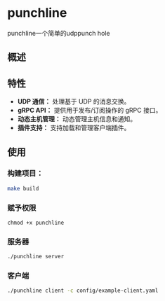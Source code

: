# punchline
punchline一个简单的udppunch hole

## 概述

## 特性
- **UDP 通信：** 处理基于 UDP 的消息交换。
- **gRPC API：** 提供用于发布/订阅操作的 gRPC 接口。
- **动态主机管理：** 动态管理主机信息和通知。
- **插件支持：** 支持加载和管理客户端插件。

## 使用

### 构建项目：

```sh
make build
```

### 赋予权限
```
chmod +x punchline
```

### 服务器

```sh
./punchline server
```

### 客户端

```sh
./punchline client -c config/example-client.yaml
```